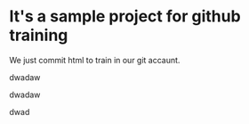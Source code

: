 # It's a sample project for github training


We just commit html to train in our git accaunt.

dwadaw

dwadaw

dwad